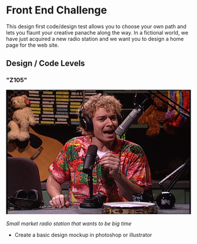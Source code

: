 Front End Challenge
====================
This design first code/design test allows you to choose your own path and lets you flaunt your creative panache along the way.  In a fictional world, we have just acquired a new radio station and we want you to design a home page for the web site. 

Design / Code Levels
-------

### "Z105"

![Z105](/images/Z105.png "Z105")

*Small market radio station that wants to be big time*

+ Create a basic design mockup in photoshop or illustrator